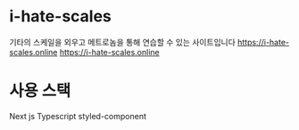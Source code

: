 # i-hate-scales
기타의 스케일을 외우고 메트로놈을 통해 연습할 수 있는 사이트입니다
https://i-hate-scales.online
<https://i-hate-scales.online>

# 사용 스택
Next js
Typescript
styled-component